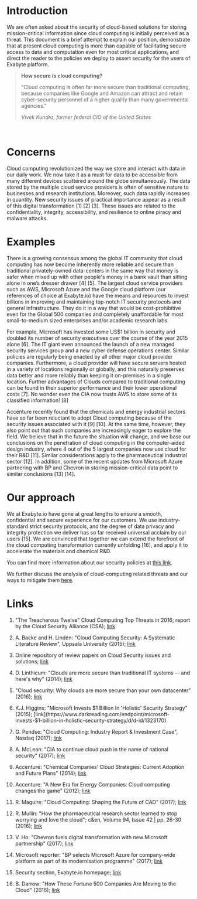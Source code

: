 <!-- by GM -->

# Introduction

We are often asked about the security of cloud-based solutions for storing mission-critical information since cloud computing is initially perceived as a threat. This document is a brief attempt to explain our position, demonstrate that at present cloud computing is more than capable of facilitating secure access to data and computation even for most critical applications, and direct the reader to the policies we deploy to assert security for the users of Exabyte platform.

> **How secure is cloud computing?**
>
> "Cloud computing is often far more secure than traditional computing, because companies like Google and Amazon can attract and retain cyber-security personnel of a higher quality than many governmental agencies."
>
> *Vivek Kundra, former federal CIO of the United States*
<br>

# Concerns

Cloud computing revolutionized the way we store and interact with data in our daily work. We now take it as a must for data to be accessible from many different devices scattered around the globe simultaneously. The data stored by the multiple cloud service providers is often of sensitive nature to businesses and research institutions. Moreover, such data rapidly increases in quantity. New security issues of practical importance appear as a result of this digital transformation [1] [2] [3]. These issues are related to the confidentiality, integrity, accessibility, and resilience to online piracy and malware attacks.

# Examples

There is a  growing consensus among the global IT community that cloud computing has now become inherently more reliable and secure than traditional privately-owned data-centers in the same way that money is safer when mixed up with other people's money in a bank vault than sitting alone in one’s dresser drawer [4] [5]. The largest cloud service providers such as AWS, Microsoft Azure and the Google cloud platform (our references of choice at Exabyte.io) have the means and resources to invest billions in improving and maintaining top-notch IT security protocols and general infrastructure. They do it in a way that would be cost-prohibitive even for the Global 500 companies and completely unaffordable for most small-to-medium sized enterprises and/or academic research labs.

For example, Microsoft has invested some US$1 billion in security and doubled its number of security executives over the course of the year 2015 alone [6]. The IT giant even announced the launch of a new managed security services group and a new cyber defense operations center. Similar policies are regularly being enacted by all other major cloud provider companies. Furthermore, a cloud provider will have secure servers hosted in a variety of locations regionally or globally, and this naturally preserves data better and more reliably than keeping it on-premises in a single location. Further advantages of Clouds compared to traditional computing can be found in their superior performance and their lower operational costs [7]. No wonder even the CIA now trusts AWS to store some of its classified information! [8]

Accenture recently found that the chemicals and energy industrial sectors have so far been reluctant to adopt Cloud computing because of the security issues associated with it [9] [10]. At the same time, however, they also point out that such companies are increasingly eager to explore the field. We believe that in the future the situation will change, and we base our conclusions on the penetration of cloud computing in the computer-aided design industry, where 4 out of the 5 largest companies now use cloud for their R&D [11]. Similar considerations apply to the pharmaceutical industrial sector [12]. In addition, some of the recent updates from Microsoft Azure partnering with BP and Chevron in storing mission-critical data point to similar conclusions [13] [14].

# Our approach

We at Exabyte.io have gone at great lengths to ensure a smooth, confidential and secure experience for our customers. We use industry-standard strict security protocols, and the degree of data privacy and integrity protection we deliver has so far received universal acclaim by our users [15]. We are convinced that together we can extend the forefront of the cloud computing transformation currently unfolding [16], and apply it to accelerate the materials and chemical R&D.

You can find more information about our security policies at [this link](security-policies.md).

We further discuss the analysis of cloud-computing related threats and our ways to mitigate them [here](./threats-analysis.md).

# Links

1. "The Treacherous Twelve" Cloud Computing Top Threats in 2016; report by the Cloud Security Alliance (CSA); [link](https://downloads.cloudsecurityalliance.org/assets/research/top-threats/Treacherous-12_Cloud-Computing_Top-Threats.pdf)

2. A. Backe and H. Lindén: "Cloud Computing Security: A Systematic Literature Review", Uppsala University (2015); [link](https://www.diva-portal.org/smash/get/diva2:825307/FULLTEXT01.pdf)

3. Online repository of review papers on Cloud Security issues and solutions; [link](https://drive.google.com/open?id=1GN5k9QIN7Jy2TdowjiXhEcT6HCaCE4HR)

4. D. Linthicum: "Clouds are more secure than traditional IT systems -- and here's why" (2014); [link](https://searchcloudcomputing.techtarget.com/opinion/Clouds-are-more-secure-than-traditional-IT-systems-and-heres-why)

5. "Cloud security: Why clouds are more secure than your own datacenter" (2016); [link](http://ciosurvivalguide.com/blog/cloud-security-why-clouds-are-more-secure-than-your-own-datacenter)

6. K.J. Higgins: "Microsoft Invests $1 Billion In 'Holistic' Security Strategy" (2015); [link](https://www.darkreading.com/endpoint/microsoft-invests-$1-billion-in-holistic-security-strategy/d/d-id/1323170)

7. G. Pendse: "Cloud Computing: Industry Report & Investment Case", Nasdaq (2017); [link](https://business.nasdaq.com/marketinsite/2017/Cloud-Computing-Industry-Report-and-Investment-Case.html)

8. A. McLean: "CIA to continue cloud push in the name of national security" (2017); [link](https://www.zdnet.com/article/cia-to-continue-cloud-push-in-the-name-of-national-security/)

9. Accenture: "Chemical Companies’ Cloud Strategies: Current Adoption and Future Plans" (2014); [link](https://www.accenture.com/t20151013T135810__w__/us-en/_acnmedia/Accenture/Conversion-Assets/DotCom/Documents/Global/PDF/Dualpub_7/Accenture-Chemical-Companies-Cloud-Strategies-Current-Adoption-Future-Plans.pdf)

10. Accenture: "A New Era for Energy Companies: Cloud computing changes the game" (2012); [link](https://www.accenture.com/t00010101T000000__w__/fr-fr/_acnmedia/Accenture/Conversion-Assets/DotCom/Documents/Global/PDF/Technology_2/Accenture-New-Era-Energy-Companies-Cloud-Computing-Changes-Game.ashx)

11. R. Maguire: "Cloud Computing: Shaping the Future of CAD" (2017); [link](https://www.industryweek.com/cloud-computing/shaping-future-cad)

12. R. Mullin: "How the pharmaceutical research sector learned to stop worrying and love the cloud"; c&en, Volume 94, Issue 42 | pp. 26-30 (2016); [link](https://cen.acs.org/articles/94/i42/Cloud-computing.html)

13. V. Ho: "Chevron fuels digital transformation with new Microsoft partnership" (2017); [link](https://news.microsoft.com/transform/chevron-fuels-digital-transformation-with-new-microsoft-partnership/)

14. Microsoft reporter: "BP selects Microsoft Azure for company-wide platform as part of its modernisation programme" (2017); [link](https://news.microsoft.com/en-gb/2017/07/25/bp-selects-microsoft-azure-company-wide-platform-part-modernisation-programme-2/)

15. Security section, Exabyte.io homepage; [link](https://exabyte.io/#security) 

16. B. Darrow: "How These Fortune 500 Companies Are Moving to the Cloud" (2016); [link](http://fortune.com/2016/07/19/big-companies-many-clouds/)
